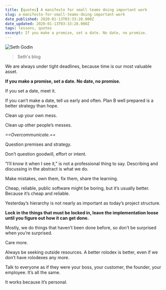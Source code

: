 ```yaml
---
title: [quotes] A manifesto for small teams doing important work
slug: a-manifesto-for-small-teams-doing-important-work
date_published: 2020-01-13T03:33:28.000Z
date_updated: 2020-01-13T03:33:28.000Z
tags: lessons, quotes
excerpt: If you make a promise, set a date. No date, no promise.
---
```


![Seth Godin](../images/seth-godin.jpg)

> Seth's blog

We are always under tight deadlines, because time is our most valuable asset.

**If you make a promise, set a date. No date, no promise.**

If you set a date, meet it.

If you can’t make a date, tell us early and often. Plan B well prepared is a better strategy than hope.

Clean up your own mess.

Clean up other people’s messes.

*==Overcommunicate.==*

Question premises and strategy.

Don’t question goodwill, effort or intent.

“I’ll know it when I see it,” is not a professional thing to say. Describing and discussing in the abstract is what we do.

Make mistakes, own them, fix them, share the learning.

Cheap, reliable, public software might be boring, but it’s usually better. Because it’s cheap and reliable.

Yesterday’s hierarchy is not nearly as important as today’s project structure.

**Lock in the things that must be locked in, leave the implementation loose until you figure out how it can get done.**

Mostly, we do things that haven’t been done before, so don’t be surprised when you’re surprised.

Care more.

Always be seeking outside resources. A better rolodex is better, even if we don’t have rolodexes any more.

Talk to everyone as if they were your boss, your customer, the founder, your employee. It’s all the same.

It works because it’s personal.
